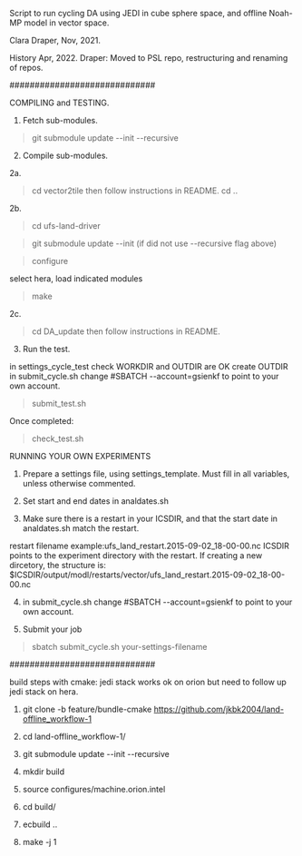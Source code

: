 Script to run cycling DA using JEDI in cube sphere space, and offline Noah-MP model in vector space. 

Clara Draper, Nov, 2021.

History 
Apr, 2022. Draper:  Moved to PSL repo, restructuring and renaming of repos.

#############################

COMPILING and TESTING.

1. Fetch sub-modules.
>git submodule update --init --recursive

2. Compile sub-modules.

2a. 
> cd vector2tile 
  then follow instructions in README. 
> cd .. 

2b. 
> cd ufs-land-driver

> git submodule update --init (if did not use --recursive flag above) 

> configure 
   
  select hera, load indicated modules 

> make 

2c.
> cd DA_update
  then follow instructions in README.

3. Run the test.

 in settings_cycle_test check WORKDIR and OUTDIR are OK
 create OUTDIR
 in submit_cycle.sh change #SBATCH --account=gsienkf to point to your own account.

> submit_test.sh 

Once completed:

> check_test.sh

RUNNING YOUR OWN EXPERIMENTS 

1. Prepare a settings file, using settings_template. Must fill in all variables, unless otherwise commented. 

2. Set start and end dates in analdates.sh 

3. Make sure there is a restart in your ICSDIR, and that the start date in analdates.sh match the restart. 

restart filename example:ufs_land_restart.2015-09-02_18-00-00.nc 
ICSDIR points to the experiment directory with the restart. If creating a new dircetory, the structure is: 
$ICSDIR/output/modl/restarts/vector/ufs_land_restart.2015-09-02_18-00-00.nc 

4. in submit_cycle.sh change #SBATCH --account=gsienkf to point to your own account.

5. Submit your job 

>sbatch submit_cycle.sh your-settings-filename

#############################

build steps with cmake: jedi stack works ok on orion but need to follow up jedi stack on hera.

1. git clone -b feature/bundle-cmake https://github.com/jkbk2004/land-offline_workflow-1

2. cd land-offline_workflow-1/

3. git submodule update --init --recursive

4. mkdir build

5. source configures/machine.orion.intel

6. cd build/

7. ecbuild ..

8. make -j 1
